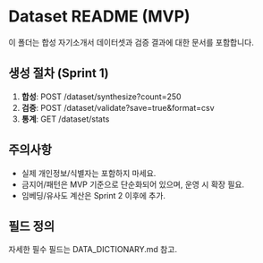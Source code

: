 # Dataset README (MVP)

이 폴더는 합성 자기소개서 데이터셋과 검증 결과에 대한 문서를 포함합니다.

## 생성 절차 (Sprint 1)
1. **합성**: POST /dataset/synthesize?count=250
2. **검증**: POST /dataset/validate?save=true&format=csv
3. **통계**: GET /dataset/stats

## 주의사항
- 실제 개인정보/식별자는 포함하지 마세요.
- 금지어/패턴은 MVP 기준으로 단순화되어 있으며, 운영 시 확장 필요.
- 임베딩/유사도 계산은 Sprint 2 이후에 추가.

## 필드 정의
자세한 필수 필드는 DATA_DICTIONARY.md 참고.
